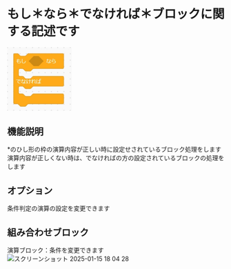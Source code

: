 # もし＊なら＊でなければ＊ブロックに関する記述です

<img src="./../images/control/control_elif.jpg" width="150">

## 機能説明
*のひし形の枠の演算内容が正しい時に設定せされているブロック処理をします
演算内容が正しくない時は、でなければの方の設定されているブロックの処理をします

## オプション
条件判定の演算の設定を変更できます  

## 組み合わせブロック
演算ブロック：条件を変更できます  
<img width="141" alt="スクリーンショット 2025-01-15 18 04 28" src="https://github.com/user-attachments/assets/f4dd3f41-4d7f-46f6-a43c-a8c225d4ad6f" />
